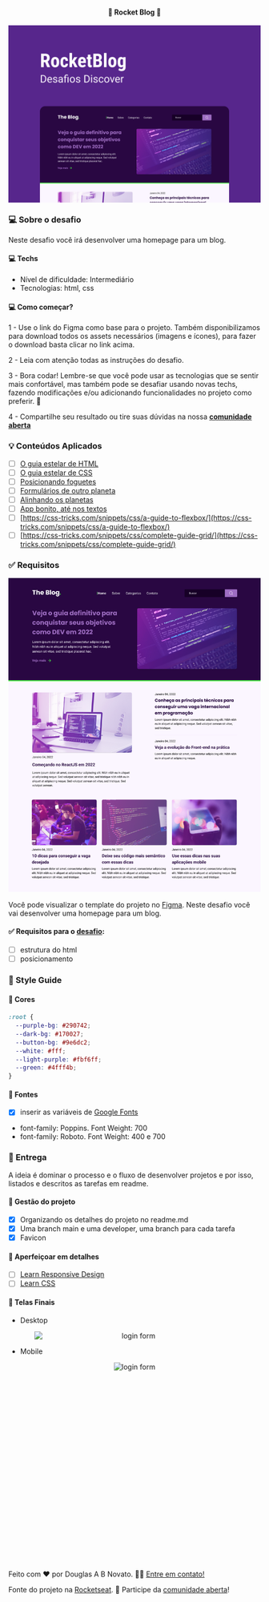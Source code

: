 <h4 align="center"> 
	🚧 Rocket Blog 🚀
</h4>

<p align="center" style="display: flex; align-items: flex-start; justify-content: center;">
  <img alt="rocket blog" title="#rocket-blog" src="./.github/tela.png">
</p>    

### 💻 Sobre o desafio 

Neste desafio você irá desenvolver uma homepage para um blog.

#### 💻 Techs

- Nível de dificuldade: Intermediário
- Tecnologias: html, css

#### 💻 Como começar? 

1 - Use o link do Figma como base para o projeto. Também disponibilizamos para download todos os assets necessários (imagens e ícones), para fazer o download basta clicar no link acima.  

2 - Leia com atenção todas as instruções do desafio.

3 - Bora codar! Lembre-se que você pode usar as tecnologias que se sentir mais confortável, mas também pode se desafiar usando novas techs, fazendo modificações e/ou adicionando funcionalidades no projeto como preferir. 🚀

4 - Compartilhe seu resultado ou tire suas dúvidas na nossa [**comunidade aberta**](https://discord.gg/bacwY2gDCF)  

### 💡 Conteúdos Aplicados

- [ ] [O guia estelar de HTML](https://app.rocketseat.com.br/node/o-guia-estelar-de-html)
- [ ] [O guia estelar de CSS](https://app.rocketseat.com.br/node/o-guia-estelar-de-css)
- [ ] [Posicionando foguetes](https://app.rocketseat.com.br/node/posicionando-foguetes)
- [ ] [Formulários de outro planeta](https://app.rocketseat.com.br/node/formularios-de-outro-planeta)
- [ ] [Alinhando os planetas](https://app.rocketseat.com.br/node/flexbox)
- [ ] [App bonito, até nos textos](https://app.rocketseat.com.br/node/flexbox)
- [ ] [https://css-tricks.com/snippets/css/a-guide-to-flexbox/](https://css-tricks.com/snippets/css/a-guide-to-flexbox/)
- [ ] [https://css-tricks.com/snippets/css/complete-guide-grid/](https://css-tricks.com/snippets/css/complete-guide-grid/)

### ✅ **Requisitos**

![desktop.png](./.github/desktop.png)

Você pode visualizar o template do projeto no [Figma](https://www.figma.com/file/r4CsL6MPTAvE7EvJXjhFK4/DD-RocketBlog/duplicate). Neste desafio você vai desenvolver uma homepage para um blog.

#### ✅ **Requisitos para o [desafio](https://efficient-sloth-d85.notion.site/Desafio-RocketBlog-807e38809814423e80469b080444db5e):**

- [ ] estrutura do html
- [ ] posicionamento

### 🎨 Style Guide

#### 🎨 Cores
 
```css
:root {
  --purple-bg: #290742;
  --dark-bg: #170027;
  --button-bg: #9e6dc2;
  --white: #fff;
  --light-purple: #fbf6ff;
  --green: #4fff4b;
}
```

#### 🎨 Fontes

- [x] inserir as variáveis de [Google Fonts](https://fonts.google.com/)
- font-family: Poppins. Font Weight: 700
- font-family: Roboto. Font Weight: 400 e 700
 
### 📅 Entrega
 
A ideia é dominar o processo e o fluxo de desenvolver projetos e por isso, listados e descritos as tarefas em readme.

#### 📅 Gestão do projeto

- [x] Organizando os detalhes do projeto no readme.md
- [x] Uma branch main e uma developer, uma branch para cada tarefa
- [x] Favicon

#### 📅 Aperfeiçoar em detalhes

- [ ] [Learn Responsive Design](https://web.dev/learn/design/)
- [ ] [Learn CSS](https://web.dev/learn/css/)

#### 📅 Telas Finais

- Desktop

<p align="center" style="display: flex; align-items: flex-start; justify-content: center;">
  <img alt="login form" title="#login-form" src="./.github/versao-0.4.2.jpg" width="400px"> 
</p>  

- Mobile

<p align="center" style="display: flex; align-items: flex-start; justify-content: center;">
  <img alt="login form" title="#rocketnews" src="./.github/versao-mobile-0.3.jpg" height="400px"> 
</p>  

Feito com ❤️ por Douglas A B Novato. 👋🏽 [Entre em contato!](https://www.linkedin.com/in/douglasabnovato/)
 
Fonte do projeto na [Rocketseat](https://www.rocketseat.com.br/). 👋 Participe da [comunidade aberta](https://discord.gg/bacwY2gDCF)!